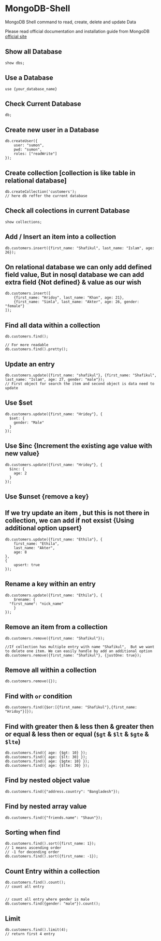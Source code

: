 # MongoDB-Shell
MongoDB Shell command to read, create, delete and update Data

Please read official documentation and installation guide from MongoDB [official site](https://docs.mongodb.com/getting-started/shell/installation/)

## Show all Database
```
show dbs;
```

## Use a Database
```
use {your_database_name}
```
## Check Current Database
```
db;
```

## Create new user in a Database
```
db.createUser({
    user: "sumon",
    pwd: "sumon",
    roles: ["readWrite"]
});
```

## Create collection [collection is like table in relational database]
```
db.createCollection('customers');
// here db reffer the current database
```

## Check all colections in current Database
```
show collections;
```
## Add / Insert an item into a collection
```
db.customers.insert({first_name: "Shafikul", last_name: "Islam", age: 26});
```

## On relational database we can only add defined field value, But in nosql database we can add extra field {Not defined} & value as our wish 
```
db.customers.insert([
    {first_name: "Hridoy", last_name: "Khan", age: 21},
    {first_name: "Simla", last_name: "Akter", age: 26, gender: "female"}
]);
```

## Find all data within a collection
```
db.customers.find();
```
```
// For more readable 
db.customers.find().pretty();
```

## Update an entry 
```
db.customers.update({first_name: "shafikul"}, {first_name: "Shafikul", last_name: "Islam", age: 27, gender: "male"});
// First object for search the item and second object is data need to update
```
## Use $set
```
db.customers.update({first_name: "Hridoy"}, {
  $set: {
    gender: "Male"
  }
});
```
## Use $inc {Increment the existing age value with new value}
```
db.customers.update({first_name: "Hridoy"}, {
  $inc: {
    age: 2
  }
});
```
## Use $unset {remove a key}

## If we try update an item , but this is not there in collection, we can add if not exsist {Using additional option upsert}
```
db.customers.update({first_name: "Ethila"}, {
    first_name: "Ethila",
    last_name: "Akter",
    age: 8
},
{
    upsert: true
});
```

## Rename a key within an entry
```
db.customers.update({first_name: "Ethila"}, {
    $rename: {
  "first_name": "nick_name"
    }
});
```

## Remove an item from a collection
```
db.customers.remove({first_name: "Shafikul"});
```
```
//If collection has multiple entry with name "Shafikul",  But we want to delete one item. We can easily handle by add an additional option
db.customers.remove({first_name: "Shafikul"}, {justOne: true});
```

## Remove all within a collection
```
db.customers.remove({});
```

## Find with `or` condition
```
db.customers.find({$or:[{first_name: "Shafikul"},{first_name: "Hridoy"}]});
```

## Find with greater then & less then & greater then or equal & less then or equal (`$gt` & `$lt` & `$gte` & `$lte`)
```
db.customers.find({ age: {$gt: 10} });
db.customers.find({ age: {$lt: 30} });
db.customers.find({ age: {$gte: 10} });
db.customers.find({ age: {$lte: 30} });
```

##  Find by nested object value
```
db.customers.find({"address.country": "Bangladesh"});
```

## Find by nested array value
```
db.customers.find({"friends.name": "Shaun"});
```

## Sorting when find
```
db.customers.find().sort({first_name: 1});  
// 1 means ascending order
// -1 for decending order
db.customers.find().sort({first_name: -1});
```

## Count Entry within a collection
```
db.customers.find().count(); 
// count all entry


// count all entry where gender is male
db.customers.find({gender: "male"}).count(); 
```

## Limit 
```
db.customers.find().limit(4); 
// return first 4 entry
```




